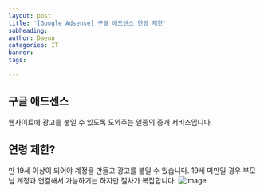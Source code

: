 ```yaml
---
layout: post
title: '[Google Adsense] 구글 애드센스 연령 제한'
subheading: 
author: Daeun
categories: IT
banner:
tags: 

---
```


## 구글 애드센스
웹사이트에 광고를 붙일 수 있도록 도와주는 일종의 중개 서비스입니다.

## 연령 제한?
만 19세 이상이 되어야 계정을 만들고 광고를 붙일 수 있습니다. 19세 미만일 경우 부모님 계정과 연결해서 가능하기는 하지만 절차가 복잡합니다.
![image](https://github.com/Splanky0314/splanky0314.github.io/assets/79370538/05d1b401-f734-4863-8c13-9c38c76e7c64)